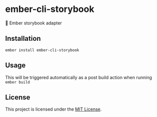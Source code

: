 ember-cli-storybook
==============================================================================

📒 Ember storybook adapter

Installation
------------------------------------------------------------------------------

```
ember install ember-cli-storybook
```

Usage
------------------------------------------------------------------------------

This will be triggered automatically as a post build action when running `ember build`


License
------------------------------------------------------------------------------

This project is licensed under the [MIT License](LICENSE.md).
